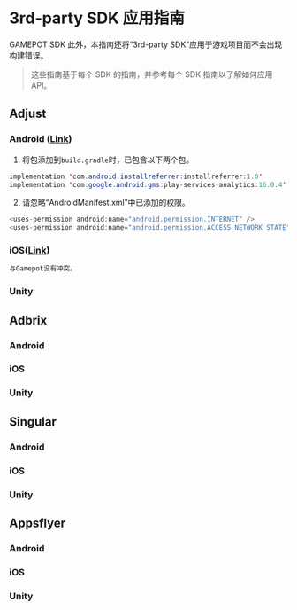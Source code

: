 # 3rd-party SDK 应用指南

GAMEPOT SDK 此外，本指南还将“3rd-party SDK”应用于游戏项目而不会出现构建错误。

> 这些指南基于每个 SDK 的指南，并参考每个 SDK 指南以了解如何应用 API。

## Adjust

### Android ([Link](https://github.com/adjust/android_sdk/blob/master/doc/korean/README.md#qs-getting-started))

1. 将包添加到`build.gradle`时，已包含以下两个包。

```java
implementation 'com.android.installreferrer:installreferrer:1.0'
implementation 'com.google.android.gms:play-services-analytics:16.0.4'
```

2. 请忽略“AndroidManifest.xml”中已添加的权限。

```java
<uses-permission android:name="android.permission.INTERNET" />
<uses-permission android:name="android.permission.ACCESS_NETWORK_STATE" />
```

### iOS([Link](https://github.com/adjust/ios_sdk/blob/master/README.md))

```java
与Gamepot没有冲突。
```

### Unity

## Adbrix

### Android

### iOS

### Unity

## Singular

### Android

### iOS

### Unity

## Appsflyer

### Android

### iOS

### Unity
